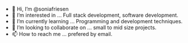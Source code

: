 - 👋 Hi, I’m @soniafriesen
- 👀 I’m interested in ... Full stack development, software development.
- 🌱 I’m currently learning ... Programming and development techniques.
- 💞️ I’m looking to collaborate on ... small to mid size projects.
- 📫 How to reach me ... prefered by email.

<!---
soniafriesen/soniafriesen is a ✨ special ✨ repository because its `README.md` (this file) appears on your GitHub profile.
You can click the Preview link to take a look at your changes.
--->
